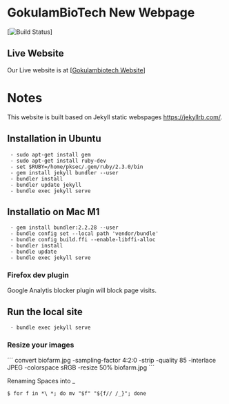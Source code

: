 # GokulamBioTech New Webpage

[![Build Status](https://api.travis-ci.org/gokulambiotech/gokulambiotech.github.io.svg?branch=master)]


## Live Website

Our Live website is at [[Gokulambiotech Website](https://www.gokulambiotech.com)]

# Notes
This website is built based on Jekyll static webspages https://jekyllrb.com/.

## Installation in Ubuntu

```
 - sudo apt-get install gem
 - sudo apt-get install ruby-dev
 - set $RUBY=/home/pksec/.gem/ruby/2.3.0/bin
 - gem install jekyll bundler --user
 - bundler install
 - bundler update jekyll
 - bundle exec jekyll serve
```
## Installatio on Mac M1

```
 - gem install bundler:2.2.28 --user
 - bundle config set --local path 'vendor/bundle'
 - bundle config build.ffi --enable-libffi-alloc
 - bundler install
 - bundle update
 - bundle exec jekyll serve
```
### Firefox dev plugin
Google Analytis blocker plugin will block page visits.

## Run the local site

```
 - bundle exec jekyll serve
```
### Resize your images

´´´
convert biofarm.jpg -sampling-factor 4:2:0 -strip -quality 85 -interlace JPEG -colorspace sRGB -resize 50% biofarm.jpg
´´´

Renaming Spaces into _

```
$ for f in *\ *; do mv "$f" "${f// /_}"; done

```
